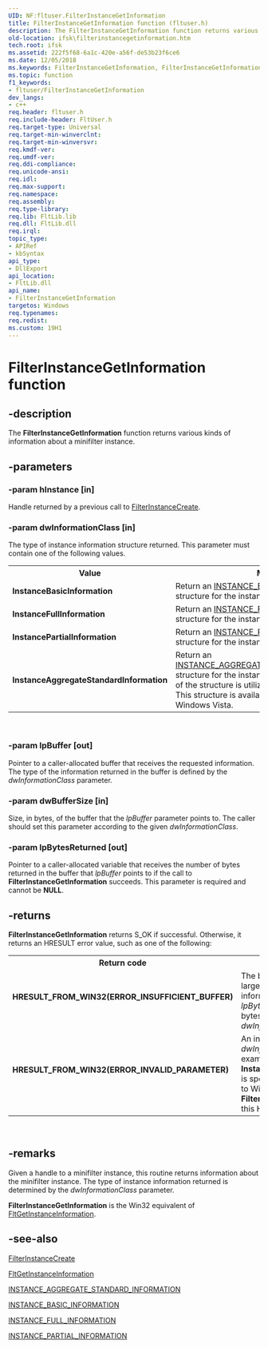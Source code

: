 ```yaml
---
UID: NF:fltuser.FilterInstanceGetInformation
title: FilterInstanceGetInformation function (fltuser.h)
description: The FilterInstanceGetInformation function returns various kinds of information about a minifilter instance.
old-location: ifsk\filterinstancegetinformation.htm
tech.root: ifsk
ms.assetid: 222f5f68-6a1c-420e-a56f-de53b23f6ce6
ms.date: 12/05/2018
ms.keywords: FilterInstanceGetInformation, FilterInstanceGetInformation function [Installable File System Drivers], FltWin32ApiRef_e34f8425-037b-4c31-8559-2ad32527746f.xml, fltuser/FilterInstanceGetInformation, ifsk.filterinstancegetinformation
ms.topic: function
f1_keywords:
- fltuser/FilterInstanceGetInformation
dev_langs:
- c++
req.header: fltuser.h
req.include-header: FltUser.h
req.target-type: Universal
req.target-min-winverclnt: 
req.target-min-winversvr: 
req.kmdf-ver: 
req.umdf-ver: 
req.ddi-compliance: 
req.unicode-ansi: 
req.idl: 
req.max-support: 
req.namespace: 
req.assembly: 
req.type-library: 
req.lib: FltLib.lib
req.dll: FltLib.dll
req.irql: 
topic_type:
- APIRef
- kbSyntax
api_type:
- DllExport
api_location:
- FltLib.dll
api_name:
- FilterInstanceGetInformation
targetos: Windows
req.typenames: 
req.redist: 
ms.custom: 19H1
---
```


# FilterInstanceGetInformation function


## -description


The <b>FilterInstanceGetInformation</b> function returns various kinds of information about a minifilter instance. 


## -parameters




### -param hInstance [in]

Handle returned by a previous call to <a href="https://docs.microsoft.com/windows/desktop/api/fltuser/nf-fltuser-filterinstancecreate">FilterInstanceCreate</a>. 


### -param dwInformationClass [in]

The type of instance information structure returned.  This parameter must contain one of the following values.

<table>
<tr>
<th>Value</th>
<th>Meaning</th>
</tr>
<tr>
<td>
<b>InstanceBasicInformation</b>

</td>
<td>
Return an <a href="https://docs.microsoft.com/windows-hardware/drivers/ddi/content/fltuserstructures/ns-fltuserstructures-_instance_basic_information">INSTANCE_BASIC_INFORMATION</a> structure for the instance. 

</td>
</tr>
<tr>
<td>
<b>InstanceFullInformation</b>

</td>
<td>
Return an <a href="https://docs.microsoft.com/windows-hardware/drivers/ddi/content/fltuserstructures/ns-fltuserstructures-_instance_full_information">INSTANCE_FULL_INFORMATION</a> structure for the instance. 

</td>
</tr>
<tr>
<td>
<b>InstancePartialInformation</b>

</td>
<td>
Return an <a href="https://docs.microsoft.com/windows-hardware/drivers/ddi/content/fltuserstructures/ns-fltuserstructures-_instance_partial_information">INSTANCE_PARTIAL_INFORMATION</a> structure for the instance. 

</td>
</tr>
<tr>
<td>
<b>InstanceAggregateStandardInformation</b>

</td>
<td>
Return an <a href="https://docs.microsoft.com/windows-hardware/drivers/ddi/content/fltuserstructures/ns-fltuserstructures-_instance_aggregate_standard_information">INSTANCE_AGGREGATE_STANDARD_INFORMATION</a> structure for the instance.  The <b>LegacyFilter</b> portion of the structure is utilized starting with Windows 8.  This structure is available starting with Windows Vista.

</td>
</tr>
</table>
 


### -param lpBuffer [out]

Pointer to a caller-allocated buffer that receives the requested information. The type of the information returned in the buffer is defined by the <i>dwInformationClass</i> parameter. 


### -param dwBufferSize [in]

Size, in bytes, of the buffer that the <i>lpBuffer</i> parameter points to. The caller should set this parameter according to the given <i>dwInformationClass</i>. 


### -param lpBytesReturned [out]

Pointer to a caller-allocated variable that receives the number of bytes returned in the buffer that <i>lpBuffer</i> points to if the call to <b>FilterInstanceGetInformation</b> succeeds. This parameter is required and cannot be <b>NULL</b>. 


## -returns



<b>FilterInstanceGetInformation</b> returns S_OK if successful. Otherwise, it returns an HRESULT error value, such as one of the following:

<table>
<tr>
<th>Return code</th>
<th>Description</th>
</tr>
<tr>
<td width="40%">
<dl>
<dt><b>HRESULT_FROM_WIN32(ERROR_INSUFFICIENT_BUFFER)</b></dt>
</dl>
</td>
<td width="60%">
The buffer pointed to by <i>lpBuffer</i> is not large enough to contain the requested information.  When this value is returned, <i>lpBytesReturned</i> will contain the size, in bytes, of the buffer required for the given <i>dwInformationClass</i> structure.

</td>
</tr>
<tr>
<td width="40%">
<dl>
<dt><b>HRESULT_FROM_WIN32(ERROR_INVALID_PARAMETER)</b></dt>
</dl>
</td>
<td width="60%">
An invalid value was specified for the <i>dwInformationClass</i> parameter.  For example, if <b>InstanceAggregateStandardInformation</b> is specified for an operating system prior to Windows Vista, <b>FilterInstanceGetInformation</b> returns this HRESULT value.

</td>
</tr>
</table>
 




## -remarks



Given a handle to a minifilter instance, this routine returns information about the minifilter instance.  The type of instance information returned is determined by the <i>dwInformationClass</i> parameter.

<b>FilterInstanceGetInformation</b> is the Win32 equivalent of <a href="https://docs.microsoft.com/windows-hardware/drivers/ddi/content/fltkernel/nf-fltkernel-fltgetinstanceinformation">FltGetInstanceInformation</a>. 




## -see-also




<a href="https://docs.microsoft.com/windows/desktop/api/fltuser/nf-fltuser-filterinstancecreate">FilterInstanceCreate</a>



<a href="https://docs.microsoft.com/windows-hardware/drivers/ddi/content/fltkernel/nf-fltkernel-fltgetinstanceinformation">FltGetInstanceInformation</a>



<a href="https://docs.microsoft.com/windows-hardware/drivers/ddi/content/fltuserstructures/ns-fltuserstructures-_instance_aggregate_standard_information">INSTANCE_AGGREGATE_STANDARD_INFORMATION</a>



<a href="https://docs.microsoft.com/windows-hardware/drivers/ddi/content/fltuserstructures/ns-fltuserstructures-_instance_basic_information">INSTANCE_BASIC_INFORMATION</a>



<a href="https://docs.microsoft.com/windows-hardware/drivers/ddi/content/fltuserstructures/ns-fltuserstructures-_instance_full_information">INSTANCE_FULL_INFORMATION</a>



<a href="https://docs.microsoft.com/windows-hardware/drivers/ddi/content/fltuserstructures/ns-fltuserstructures-_instance_partial_information">INSTANCE_PARTIAL_INFORMATION</a>
 

 

